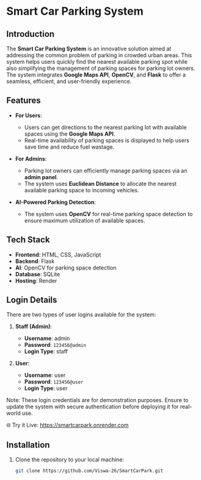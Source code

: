 # Smart Car Parking System

## Introduction

The **Smart Car Parking System** is an innovative solution aimed at addressing the common problem of parking in crowded urban areas. This system helps users quickly find the nearest available parking spot while also simplifying the management of parking spaces for parking lot owners. The system integrates **Google Maps API**, **OpenCV**, and **Flask** to offer a seamless, efficient, and user-friendly experience.

## Features

- **For Users**:
  - Users can get directions to the nearest parking lot with available spaces using the **Google Maps API**.
  - Real-time availability of parking spaces is displayed to help users save time and reduce fuel wastage.
  
- **For Admins**:
  - Parking lot owners can efficiently manage parking spaces via an **admin panel**.
  - The system uses **Euclidean Distance** to allocate the nearest available parking space to incoming vehicles.
  
- **AI-Powered Parking Detection**:
  - The system uses **OpenCV** for real-time parking space detection to ensure maximum utilization of available spaces.

## Tech Stack

- **Frontend**: HTML, CSS, JavaScript
- **Backend**: Flask
- **AI**: OpenCV for parking space detection
- **Database**: SQLite
- **Hosting**: Render

## Login Details

There are two types of user logins available for the system:

1. **Staff (Admin)**:
   - **Username**: admin
   - **Password**: `123456@admin`
   - **Login Type**: staff

2. **User**:
   - **Username**: user
   - **Password**: `123456@user`
   - **Login Type**: user

Note: These login credentials are for demonstration purposes. Ensure to update the system with secure authentication before deploying it for real-world use.

🌐 Try it Live: https://smartcarpark.onrender.com 

## Installation

1. Clone the repository to your local machine:
   ```bash
   git clone https://github.com/Viswa-26/SmartCarPark.git
